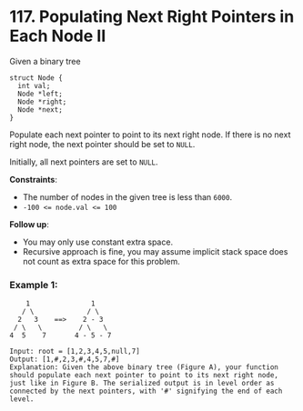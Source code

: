 # 117. Populating Next Right Pointers in Each Node II

Given a binary tree

```
struct Node {
  int val;
  Node *left;
  Node *right;
  Node *next;
}
```
Populate each next pointer to point to its next right node. If there is no next right node, the next pointer should be set to `NULL`.

Initially, all next pointers are set to `NULL`.

**Constraints**:
- The number of nodes in the given tree is less than `6000`.
- `-100 <= node.val <= 100`

**Follow up**:
- You may only use constant extra space.
- Recursive approach is fine, you may assume implicit stack space does not count as extra space for this problem.

### Example 1:
```
    1               1            
   / \             / \            
  2   3    ==>    2 - 3            
 / \   \         / \   \            
4  5    7       4 - 5 - 7

Input: root = [1,2,3,4,5,null,7]
Output: [1,#,2,3,#,4,5,7,#]
Explanation: Given the above binary tree (Figure A), your function should populate each next pointer to point to its next right node, just like in Figure B. The serialized output is in level order as connected by the next pointers, with '#' signifying the end of each level.
```
